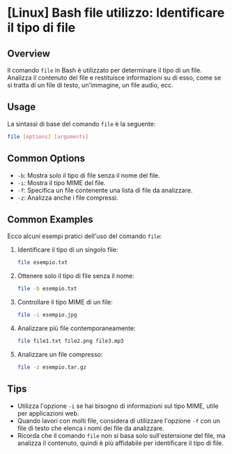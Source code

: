# [Linux] Bash file utilizzo: Identificare il tipo di file

## Overview
Il comando `file` in Bash è utilizzato per determinare il tipo di un file. Analizza il contenuto del file e restituisce informazioni su di esso, come se si tratta di un file di testo, un'immagine, un file audio, ecc.

## Usage
La sintassi di base del comando `file` è la seguente:

```bash
file [options] [arguments]
```

## Common Options
- `-b`: Mostra solo il tipo di file senza il nome del file.
- `-i`: Mostra il tipo MIME del file.
- `-f`: Specifica un file contenente una lista di file da analizzare.
- `-z`: Analizza anche i file compressi.

## Common Examples
Ecco alcuni esempi pratici dell'uso del comando `file`:

1. Identificare il tipo di un singolo file:
    ```bash
    file esempio.txt
    ```

2. Ottenere solo il tipo di file senza il nome:
    ```bash
    file -b esempio.txt
    ```

3. Controllare il tipo MIME di un file:
    ```bash
    file -i esempio.jpg
    ```

4. Analizzare più file contemporaneamente:
    ```bash
    file file1.txt file2.png file3.mp3
    ```

5. Analizzare un file compresso:
    ```bash
    file -z esempio.tar.gz
    ```

## Tips
- Utilizza l'opzione `-i` se hai bisogno di informazioni sul tipo MIME, utile per applicazioni web.
- Quando lavori con molti file, considera di utilizzare l'opzione `-f` con un file di testo che elenca i nomi dei file da analizzare.
- Ricorda che il comando `file` non si basa solo sull'estensione del file, ma analizza il contenuto, quindi è più affidabile per identificare il tipo di file.